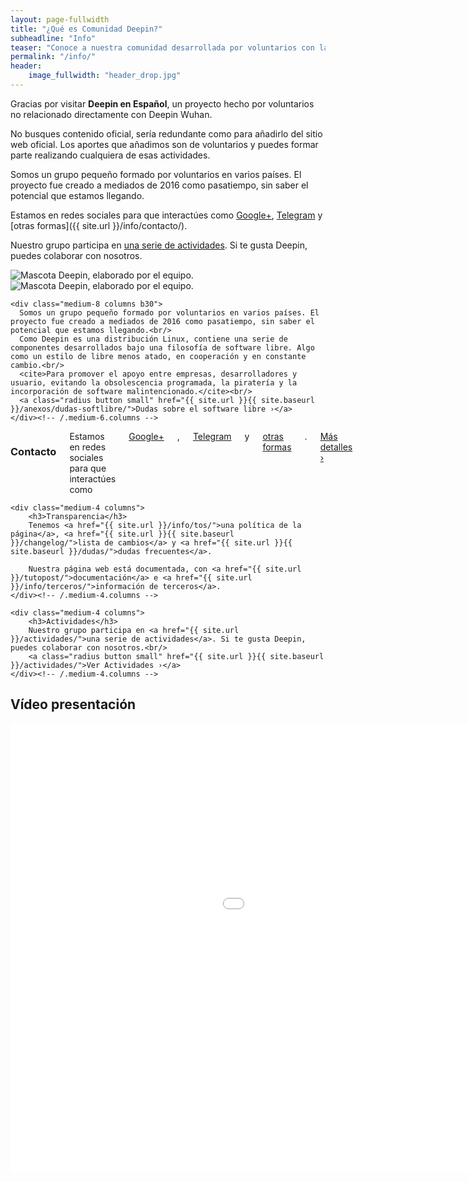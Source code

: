 ```yaml
---
layout: page-fullwidth
title: "¿Qué es Comunidad Deepin?"
subheadline: "Info"
teaser: "Conoce a nuestra comunidad desarrollada por voluntarios con la intención de interaccionar al sistema operativo y proyectos relacionados a Linux."
permalink: "/info/"
header:
    image_fullwidth: "header_drop.jpg"
---
```


Gracias por visitar **Deepin en Español**, un proyecto hecho por voluntarios no relacionado directamente con Deepin Wuhan.

No busques contenido oficial, sería redundante como para añadirlo del sitio web oficial. Los aportes que añadimos son de voluntarios y puedes formar parte realizando cualquiera de esas actividades.

<!---Inicio documentación--->

<div class="show-for-small">
<!--Inicio sección para pantallas pequeñas--->
Somos un grupo pequeño formado por voluntarios en varios países. El proyecto fue creado a mediados de 2016 como pasatiempo, sin saber el potencial que estamos llegando.

Estamos en redes sociales para que interactúes como [Google+](https://plus.google.com/communities/115544729561220868525), [Telegram](http://telegram.me/deepinenespanol) y [otras formas]({{ site.url }}/info/contacto/).

Nuestro grupo participa en <a href="{{ site.url }}/actividades/">una serie de actividades</a>. Si te gusta Deepin, puedes colaborar con nosotros.

<div class="row">
    <div class="medium-12 columns t30">
    <img src="{{ site.urlimg }}deepinmascot.jpg" alt="Mascota Deepin, elaborado por el equipo.">
    </div><!-- /.medium-4.columns -->
</div>
<!---Fin--->
</div>

<div class="show-for-large-up">
<!--Inicio sección para pantallas grandes-->
<div class="row t60">
    <div class="medium-4 columns b30">
      <div class="row">
          <div class="medium-12 columns t30">
          <img src="{{ site.urlimg }}deepinmascot.jpg" alt="Mascota Deepin, elaborado por el equipo.">
          </div><!-- /.medium-4.columns -->
          </div>
    </div><!-- /.medium-6.columns -->

    <div class="medium-8 columns b30">
      Somos un grupo pequeño formado por voluntarios en varios países. El proyecto fue creado a mediados de 2016 como pasatiempo, sin saber el potencial que estamos llegando.<br/>
      Como Deepin es una distribución Linux, contiene una serie de componentes desarrollados bajo una filosofía de software libre. Algo como un estilo de libre menos atado, en cooperación y en constante cambio.<br/>
      <cite>Para promover el apoyo entre empresas, desarrolladores y usuario, evitando la obsolescencia programada, la piratería y la incorporación de software malintencionado.</cite><br/>
      <a class="radius button small" href="{{ site.url }}{{ site.baseurl }}/anexos/dudas-softlibre/">Dudas sobre el software libre ›</a>
    </div><!-- /.medium-6.columns -->
</div><!-- /.row -->


<div class="row t30">
    <div class="medium-4 columns">
        <h3>Contacto</h3>
        Estamos en redes sociales para que interactúes como <a href="https://plus.google.com/communities/115544729561220868525"> Google+</a>, <a href="http://telegram.me/deepinenespanol">Telegram</a> y <a href="{{ site.url }}/info/contacto/">otras formas</a>.<br/>
        <a class="radius button small" href="{{ site.url }}{{ site.baseurl }}/info/contacto/">Más detalles ›</a>
    </div><!-- /.medium-4.columns -->

    <div class="medium-4 columns">
        <h3>Transparencia</h3>
        Tenemos <a href="{{ site.url }}/info/tos/">una política de la página</a>, <a href="{{ site.url }}{{ site.baseurl }}/changelog/">lista de cambios</a> y <a href="{{ site.url }}{{ site.baseurl }}/dudas/">dudas frecuentes</a>.

        Nuestra página web está documentada, con <a href="{{ site.url }}/tutopost/">documentación</a> e <a href="{{ site.url }}/info/terceros/">información de terceros</a>.
    </div><!-- /.medium-4.columns -->

    <div class="medium-4 columns">
        <h3>Actividades</h3>
        Nuestro grupo participa en <a href="{{ site.url }}/actividades/">una serie de actividades</a>. Si te gusta Deepin, puedes colaborar con nosotros.<br/>
        <a class="radius button small" href="{{ site.url }}{{ site.baseurl }}/actividades/">Ver Actividades ›</a>
    </div><!-- /.medium-4.columns -->

</div><!-- /.row -->
<!--Fin-->
</div>

<!---Fin documentación--->

## Vídeo presentación
<div class="flex-video">
        <iframe width="1280" height="720" src="//www.youtube.com/embed/dBAqsfE512g" frameborder="0" allowfullscreen></iframe>
</div>
